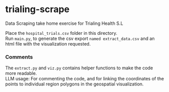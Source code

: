 # trialing-scrape
Data Scraping take home exercise for Trialing Health S.L 

Place the `hospital_trials.csv` folder in this directory. \
Run `main.py`, to generate the csv export `named extract_data.csv` and an html file with the visualization requested. 

### Comments
The `extract.py` and `viz.py` contains helper functions to make the code more readable.  \
LLM usage: For commenting the code, and for linking the coordinates of the points to individual region polygons in the geospatial visualization. 
